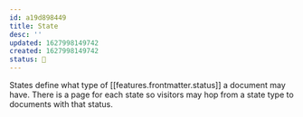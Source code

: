 ```yaml
---
id: a19d898449
title: State
desc: ''
updated: 1627998149742
created: 1627998149742
status: 🌿
---
```


States define what type of [[features.frontmatter.status]] a document may have. There is a page for each state so visitors may hop from a state type to documents with that status. 
